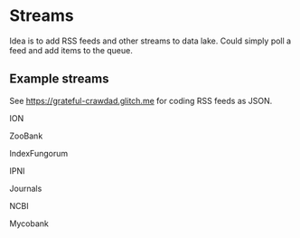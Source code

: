 # Streams

Idea is to add RSS feeds and other streams to data lake. Could simply poll a feed and add items to the queue.

## Example streams

See https://grateful-crawdad.glitch.me for coding RSS feeds as JSON.

ION

ZooBank

IndexFungorum

IPNI

Journals

NCBI

Mycobank




